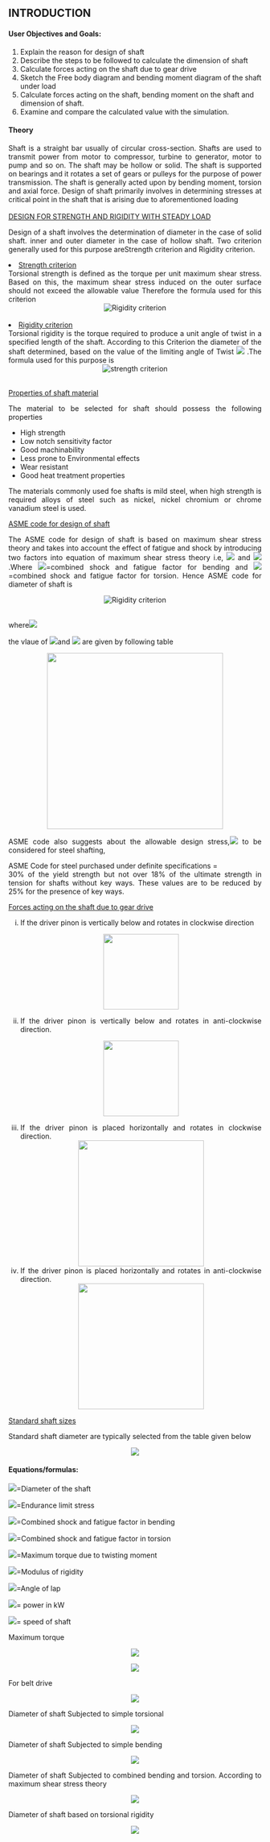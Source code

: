 ## INTRODUCTION<br>

#### User Objectives and Goals:

1. Explain the reason for design of shaft
2. Describe the steps to be followed to calculate the dimension of shaft
3. Calculate forces acting on the shaft due to gear drive
4. Sketch the Free body diagram and bending moment diagram of the shaft under load
5. Calculate forces acting on the shaft, bending moment on the shaft and dimension of shaft.
6. Examine and compare the calculated value with the simulation.


#### Theory
<div style="text-align: justify">
Shaft is a straight bar usually of circular cross-section. Shafts are used to transmit power from motor to compressor, turbine to generator, motor to pump and so on. The shaft may be hollow or solid. The shaft is supported on bearings and it rotates a set of gears or pulleys for the purpose of power transmission. The shaft is generally acted upon by bending moment, torsion and axial force. Design of shaft primarily involves in determining stresses at critical point in the shaft that is arising due to aforementioned loading
<br>
<br>
<u>DESIGN FOR STRENGTH AND RIGIDITY WITH STEADY LOAD</u>

Design of a shaft involves the determination of diameter in the case of solid shaft. inner and outer diameter in the case of hollow shaft. Two criterion generally used for this purpose areStrength criterion and  Rigidity criterion.

<li><u>Strength criterion</u></li>
Torsional strength is defined as the torque per unit maximum shear stress. Based on this, the maximum shear stress induced on the outer surface should not exceed the allowable value Therefore the formula used for this criterion
<br>
<center><img src="./images/equations/stength.png" title="Rigidity criterion" />
</center><br>
</ol>
<li><u>Rigidity criterion</u></li>
Torsional rigidity is the torque required to produce a unit angle of twist in a specified length of the shaft. According to this Criterion the diameter of the shaft determined, based on the value of the limiting angle of Twist <img src="./images/equations/theta.png" /> .The formula used for this purpose is

<br>
<center><img src="./images/equations/rigidity.png" title="strength criterion" /></center><br>


<u>Properties of shaft material</u>

The material to be selected for shaft should possess the following properties
* High strength
* Low notch sensitivity factor
* Good machinability
* Less prone to Environmental effects
* Wear resistant
* Good heat treatment properties

The materials commonly used foe shafts is mild steel, when high strength is required alloys of steel such as nickel, nickel chromium or chrome vanadium steel is used.

<u>ASME code for design of shaft</u>

The ASME code for design of shaft is based on maximum shear stress theory and takes into account the effect of fatigue and shock by introducing two factors into equation of maximum shear stress theory i.e, <img src="./images/equations/K_b.png" /> and <img src="./images/equations/K_t.png" /> .Where <img src="./images/equations/K_b.png" />=combined shock and fatigue factor for bending and <img src="./images/equations/K_t.png" /> =combined shock and fatigue factor for torsion. Hence ASME code for diameter of shaft is
<center><img src="./images/equations/ASME.png" title="Rigidity criterion" />
</center><br>
</ol>


where<img src="./images/equations/K.png" />

the vlaue of <img src="./images/equations/K_t.png" />and <img src="./images/equations/K_b.png" /> are given by following table
<center>
<img src="./images/equations/table1.png" width='350' /> </center>

<div>


ASME code also suggests about the allowable design stress,<img src="./images/equations/tau_all.png" /> to be considered for steel shafting,

ASME Code for steel purchased under definite specifications =<br>
 		30% of the yield strength but not over 18% of the ultimate strength in tension for shafts without key ways. These values are to be reduced by 25% for the presence of key ways.


<u>Forces acting on the shaft due to gear drive</u>
<ol type="i">
<li>If the driver pinon is vertically below and rotates in clockwise direction
<center>

<img src="./images/equations/Gear_2.1.png" width='150' />   </center>

<li>If the driver pinon is vertically below and rotates in anti-clockwise direction.
<center>

<img src="./images/equations/Gear_2.2.png" width='150' />   </center>

<li>If the driver pinon is placed horizontally and rotates in clockwise direction.
<center>
<img src="./images/equations/Gear_2.3.png" width='250' /> </center>

<li>If the driver pinon is placed horizontally and rotates in anti-clockwise direction.
<center>
<img src="./images/equations/Gear_2.4.png" width='250' /> </center>

</ol>

<u>Standard shaft sizes</u>

Standard shaft diameter are typically selected from the table given below
<center>
<img src="./images/equations/table2.png" /> </center>



#### Equations/formulas:

<img src="./images/equations/D.png" />=Diameter of the shaft


<img src="./images/equations/tau_ed.png" />=Endurance limit stress

<img src="./images/equations/K_b.png" />=Combined shock and fatigue factor in bending

<img src="./images/equations/K_t.png" />=Combined shock and fatigue factor in torsion

<img src="./images/equations/M_t.png" />=Maximum torque due to twisting moment

<img src="./images/equations/g.png" />=Modulus of rigidity

<img src="./images/equations/theta.png" />=Angle of lap


<img src="./images/equations/P.png" />= power in kW

<img src="./images/equations/n.png" />= speed of shaft

Maximum torque
<center>

<img src="./images/equations/eq6.png" /><br></center>

<center>

<img src="./images/equations/Mt_p.png" />  </center>

For belt drive
<center>

<img src="./images/equations/eq5.png" />  </center>



Diameter of shaft Subjected to simple torsional
<center>

<img src="./images/equations/eq1.png" />  </center>

Diameter of shaft Subjected to simple bending
<center>

<img src="./images/equations/eq2.png" /> </center>

Diameter of shaft Subjected to combined bending and torsion.
According to maximum shear stress theory
<center>

<img src="./images/equations/eq3.png" />   </center>

Diameter of shaft based on torsional rigidity
<center>

<img src="./images/equations/eq4.png" /> </center>
